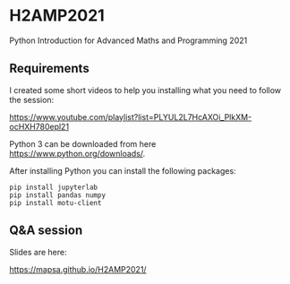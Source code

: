 # H2AMP2021
Python Introduction for Advanced Maths and Programming 2021


## Requirements

I created some short videos to help you installing what you need to follow the session:

https://www.youtube.com/playlist?list=PLYUL2L7HcAXOi_PlkXM-ocHXH780epl21

Python 3 can be downloaded from here https://www.python.org/downloads/.

After installing Python you can install the following packages:

``` 
pip install jupyterlab
pip install pandas numpy 
pip install motu-client 
```

## Q&A session

Slides are here:

https://mapsa.github.io/H2AMP2021/
